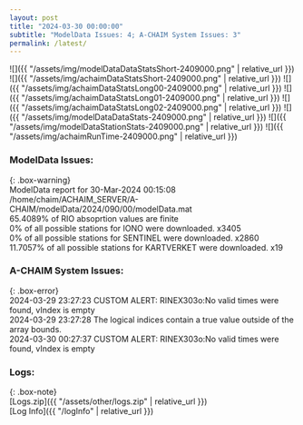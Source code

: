 ```yaml
---
layout: post
title: "2024-03-30 00:00:00"
subtitle: "ModelData Issues: 4; A-CHAIM System Issues: 3"
permalink: /latest/
---
```


![]({{ "/assets/img/modelDataDataStatsShort-2409000.png" | relative_url }})
![]({{ "/assets/img/achaimDataStatsShort-2409000.png" | relative_url }})
![]({{ "/assets/img/achaimDataStatsLong00-2409000.png" | relative_url }})
![]({{ "/assets/img/achaimDataStatsLong01-2409000.png" | relative_url }})
![]({{ "/assets/img/achaimDataStatsLong02-2409000.png" | relative_url }})
![]({{ "/assets/img/modelDataDataStats-2409000.png" | relative_url }})
![]({{ "/assets/img/modelDataStationStats-2409000.png" | relative_url }})
![]({{ "/assets/img/achaimRunTime-2409000.png" | relative_url }})


### ModelData Issues:  
  
{: .box-warning}  
 ModelData report for 30-Mar-2024 00:15:08   
 /home/chaim/ACHAIM_SERVER/A-CHAIM/modelData/2024/090/00/modelData.mat   
 65.4089% of RIO absoprtion values are finite   
 0% of all possible stations for IONO were downloaded. x3405   
 0% of all possible stations for SENTINEL were downloaded. x2860   
 11.7057% of all possible stations for KARTVERKET were downloaded. x19   
  
### A-CHAIM System Issues:  
  
{: .box-error}  
2024-03-29 23:27:23 CUSTOM ALERT: RINEX303o:No valid times were found, vIndex is empty  
2024-03-29 23:27:28 The logical indices contain a true value outside of the array bounds.  
2024-03-30 00:27:37 CUSTOM ALERT: RINEX303o:No valid times were found, vIndex is empty  

### Logs:  
  
{: .box-note}  
[Logs.zip]({{ "/assets/other/logs.zip" | relative_url }})  
[Log Info]({{ "/logInfo" | relative_url }})  
